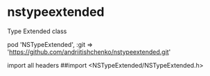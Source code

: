 nstypeextended
==============

Type Extended class


pod 'NSTypeExtended', :git => 'https://github.com/andriitishchenko/nstypeextended.git'

import all headers
##import &lt;NSTypeExtended/NSTypeExtended.h&gt;
